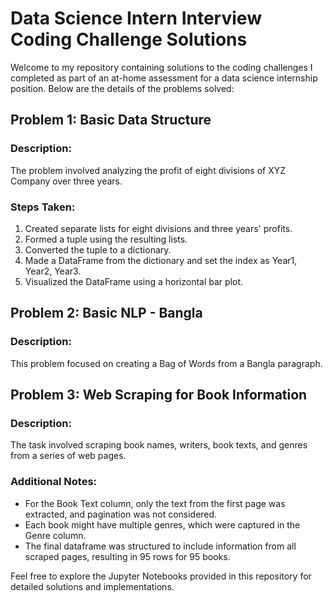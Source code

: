# Data Science Intern Interview Coding Challenge Solutions

Welcome to my repository containing solutions to the coding challenges I completed as part of an at-home assessment for a data science internship position. Below are the details of the problems solved:

## Problem 1: Basic Data Structure

### Description:
The problem involved analyzing the profit of eight divisions of XYZ Company over three years.

### Steps Taken:
1. Created separate lists for eight divisions and three years' profits.
2. Formed a tuple using the resulting lists.
3. Converted the tuple to a dictionary.
4. Made a DataFrame from the dictionary and set the index as Year1, Year2, Year3.
5. Visualized the DataFrame using a horizontal bar plot.

## Problem 2: Basic NLP - Bangla

### Description:
This problem focused on creating a Bag of Words from a Bangla paragraph.

## Problem 3: Web Scraping for Book Information

### Description:
The task involved scraping book names, writers, book texts, and genres from a series of web pages.

### Additional Notes:
- For the Book Text column, only the text from the first page was extracted, and pagination was not considered.
- Each book might have multiple genres, which were captured in the Genre column.
- The final dataframe was structured to include information from all scraped pages, resulting in 95 rows for 95 books.

Feel free to explore the Jupyter Notebooks provided in this repository for detailed solutions and implementations.
